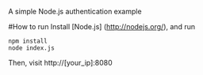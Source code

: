 A simple Node.js authentication example

#How to run
Install [Node.js] (http://nodejs.org/), and run
```
npm install
node index.js
```
Then, visit http://[your_ip]:8080
